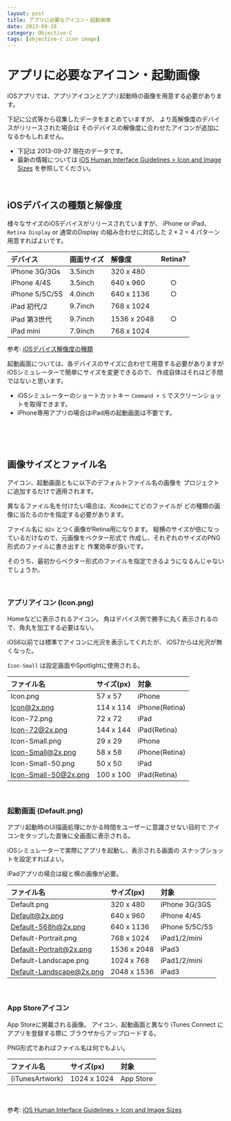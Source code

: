 ```yaml
---
layout: post
title: アプリに必要なアイコン・起動画像
date: 2013-09-28
category: Objective-C
tags: [objective-c icon image]
---
```


アプリに必要なアイコン・起動画像
====================

iOSアプリでは、アプリアイコンとアプリ起動時の画像を用意する必要があります。

下記に公式等から収集したデータをまとめていますが、
より高解像度のデバイスがリリースされた場合は
そのデバイスの解像度に合わせたアイコンが追加になるかもしれません。

- 下記は 2013-09-27 現在のデータです。
- 最新の情報については [iOS Human Interface Guidelines > Icon and Image Sizes](https://developer.apple.com/library/ios/documentation/UserExperience/Conceptual/MobileHIG/IconMatrix.html#//apple_ref/doc/uid/TP40006556-CH27-SW1) を参照してください。

<br>

iOSデバイスの種類と解像度
--------------------

様々なサイズのiOSデバイスがリリースされていますが、
iPhone or iPad、`Retina Display` or 通常のDisplay の組み合わせに対応した
2 * 2 = 4 パターン用意すればよいです。


|デバイス      |画面サイズ|解像度     |Retina?|
|:-------------|:---------|:----------|:-----:|
|iPhone 3G/3Gs |3.5inch   | 320 x 480 |       |
|iPhone 4/4S   |3.5inch   | 640 x 960 |○     |
|iPhone 5/5C/5S|4.0inch   | 640 x 1136|○     |
|iPad 初代/2   |9.7inch   | 768 x 1024|       |
|iPad 第3世代  |9.7inch   |1536 x 2048|○     |
|iPad mini     |7.9inch   | 768 x 1024|       |


参考: [iOSデバイス解像度の種類](http://tande.jp/lab/2012/01/1635)


起動画面については、各デバイスのサイズに合わせて用意する必要がありますが
iOSシミュレーターで簡単にサイズを変更できるので、
作成自体はそれほど手間ではないと思います。

- iOSシミュレーターのショートカットキー `Command + S` でスクリーンショットを取得できます。
- iPhone専用アプリの場合はiPad用の起動画面は不要です。

<br>
<br>
<br>

画像サイズとファイル名
------------------

アイコン、起動画面ともに以下のデフォルトファイル名の画像を
プロジェクトに追加するだけで適用されます。

異なるファイル名を付けたい場合は、Xcodeにてどのファイルが
どの種類の画像に当たるのかを指定する必要があります。

ファイル名に `@2x` とつく画像がRetina用になります。
縦横のサイズが倍になっているだけなので、元画像をベクター形式で
作成し、それぞれのサイズのPNG形式のファイルに書き出すと
作業効率が良いです。

 そのうち、最初からベクター形式のファイルを指定できるようになるんじゃないでしょうか。

<br>

### アプリアイコン (Icon.png)

Homeなどに表示されるアイコン。
角はデバイス側で勝手に丸く表示されるので、角丸を加工する必要はない。

iOS6以前では標準でアイコンに光沢を表示してくれたが、
iOS7からは光沢が無くなった。

`Icon-Small` は設定画面やSpotlightに使用される。


|ファイル名          |サイズ(px) |対象          |
|:-------------------|:----------|:-------------|
|Icon.png            |57 x 57    |iPhone        |
|Icon@2x.png         |114 x 114  |iPhone(Retina)|
|Icon-72.png         |72 x 72    |iPad          |
|Icon-72@2x.png      |144 x 144  |iPad(Retina)  |
|Icon-Small.png      |29 x 29    |iPhone        |
|Icon-Small@2x.png   |58 x 58    |iPhone(Retina)|
|Icon-Small-50.png   |50 x 50    |iPad          |
|Icon-Small-50@2x.png|100 x 100  |iPad(Retina)  |



<br>

### 起動画面 (Default.png)

アプリ起動時のUI描画処理にかかる時間をユーザーに意識させない目的で
アイコンをタップした直後に全画面に表示される。

iOSシミュレーターで実際にアプリを起動し、表示される画面の
スナップショットを設定すればよい。

iPadアプリの場合は縦と横の画像が必要。


|ファイル名              |サイズ(px) |対象          |
|:-----------------------|:----------|:-------------|
|Default.png             |320 x 480  |iPhone 3G/3GS |
|Default@2x.png          |640 x 960  |iPhone 4/4S   |
|Default-568h@2x.png     |640 x 1136 |iPhone 5/5C/5S|
|Default-Portrait.png    |768 x 1024 |iPad1/2/mini  |
|Default-Portrait@2x.png |1536 x 2048|iPad3         |
|Default-Landscape.png   |1024 x 768 |iPad1/2/mini  |
|Default-Landscape@2x.png|2048 x 1536|iPad3         |



<br>

### App Storeアイコン

App Storeに掲載される画像。
アイコン、起動画面と異なり iTunes Connect にアプリを登録する際に
ブラウザからアップロードする。

PNG形式であればファイル名は何でもよい。

|ファイル名     |サイズ(px) |対象     |
|:--------------|:----------|:--------|
|(iTunesArtwork)|1024 x 1024|App Store|


<br>

参考: [iOS Human Interface Guidelines > Icon and Image Sizes](https://developer.apple.com/library/ios/documentation/UserExperience/Conceptual/MobileHIG/IconMatrix.html#//apple_ref/doc/uid/TP40006556-CH27-SW1)




